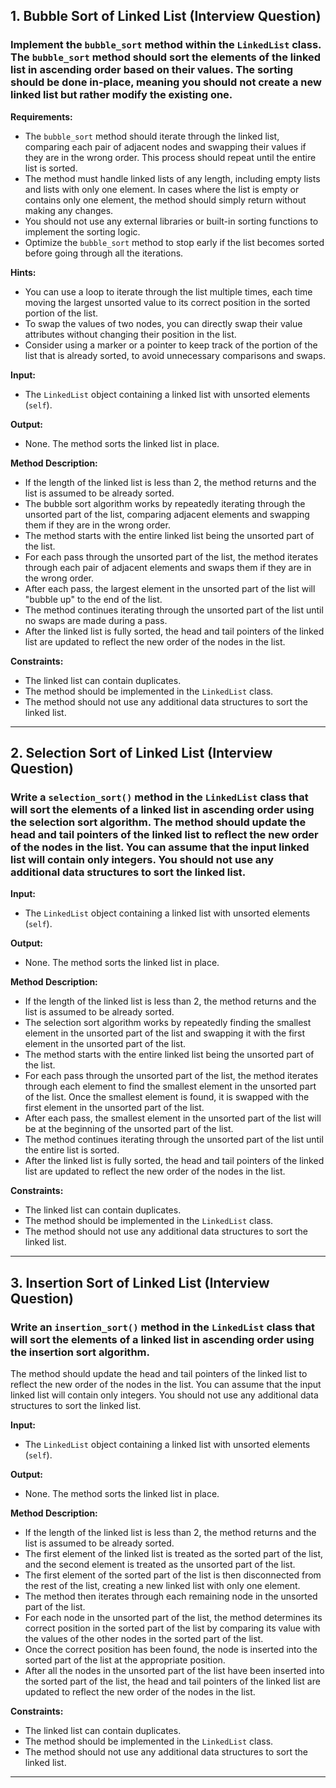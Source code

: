 ## 1. Bubble Sort of Linked List (**Interview Question**)

### Implement the `bubble_sort` method within the `LinkedList` class. The `bubble_sort` method should sort the elements of the linked list in ascending order based on their values. The sorting should be done in-place, meaning you should not create a new linked list but rather modify the existing one.

**Requirements:**

- The `bubble_sort` method should iterate through the linked list, comparing each pair of adjacent nodes and swapping their values if they are in the wrong order. This process should repeat until the entire list is sorted.
- The method must handle linked lists of any length, including empty lists and lists with only one element. In cases where the list is empty or contains only one element, the method should simply return without making any changes.
- You should not use any external libraries or built-in sorting functions to implement the sorting logic.
- Optimize the `bubble_sort` method to stop early if the list becomes sorted before going through all the iterations.

**Hints:**

- You can use a loop to iterate through the list multiple times, each time moving the largest unsorted value to its correct position in the sorted portion of the list.
- To swap the values of two nodes, you can directly swap their value attributes without changing their position in the list.
- Consider using a marker or a pointer to keep track of the portion of the list that is already sorted, to avoid unnecessary comparisons and swaps.

**Input:**

- The `LinkedList` object containing a linked list with unsorted elements (`self`).

**Output:**

- None. The method sorts the linked list in place.

**Method Description:**

- If the length of the linked list is less than 2, the method returns and the list is assumed to be already sorted.
- The bubble sort algorithm works by repeatedly iterating through the unsorted part of the list, comparing adjacent elements and swapping them if they are in the wrong order.
- The method starts with the entire linked list being the unsorted part of the list.
- For each pass through the unsorted part of the list, the method iterates through each pair of adjacent elements and swaps them if they are in the wrong order.
- After each pass, the largest element in the unsorted part of the list will "bubble up" to the end of the list.
- The method continues iterating through the unsorted part of the list until no swaps are made during a pass.
- After the linked list is fully sorted, the head and tail pointers of the linked list are updated to reflect the new order of the nodes in the list.

**Constraints:**

- The linked list can contain duplicates.
- The method should be implemented in the `LinkedList` class.
- The method should not use any additional data structures to sort the linked list.

-----------------------------------------------------------------------------------------



## 2. Selection Sort of Linked List (**Interview Question**)

### Write a `selection_sort()` method in the `LinkedList` class that will sort the elements of a linked list in ascending order using the selection sort algorithm. The method should update the head and tail pointers of the linked list to reflect the new order of the nodes in the list. You can assume that the input linked list will contain only integers. You should not use any additional data structures to sort the linked list.

**Input:**

- The `LinkedList` object containing a linked list with unsorted elements (`self`).

**Output:**

- None. The method sorts the linked list in place.

**Method Description:**

- If the length of the linked list is less than 2, the method returns and the list is assumed to be already sorted.
- The selection sort algorithm works by repeatedly finding the smallest element in the unsorted part of the list and swapping it with the first element in the unsorted part of the list.
- The method starts with the entire linked list being the unsorted part of the list.
- For each pass through the unsorted part of the list, the method iterates through each element to find the smallest element in the unsorted part of the list. Once the smallest element is found, it is swapped with the first element in the unsorted part of the list.
- After each pass, the smallest element in the unsorted part of the list will be at the beginning of the unsorted part of the list.
- The method continues iterating through the unsorted part of the list until the entire list is sorted.
- After the linked list is fully sorted, the head and tail pointers of the linked list are updated to reflect the new order of the nodes in the list.

**Constraints:**

- The linked list can contain duplicates.
- The method should be implemented in the `LinkedList` class.
- The method should not use any additional data structures to sort the linked list.

-----------------------------------------------------------------------------------------



## 3. Insertion Sort of Linked List (**Interview Question**)

### Write an `insertion_sort()` method in the `LinkedList` class that will sort the elements of a linked list in ascending order using the insertion sort algorithm.

The method should update the head and tail pointers of the linked list to reflect the new order of the nodes in the list. You can assume that the input linked list will contain only integers. You should not use any additional data structures to sort the linked list.

**Input:**

- The `LinkedList` object containing a linked list with unsorted elements (`self`).

**Output:**

- None. The method sorts the linked list in place.

**Method Description:**

- If the length of the linked list is less than 2, the method returns and the list is assumed to be already sorted.
- The first element of the linked list is treated as the sorted part of the list, and the second element is treated as the unsorted part of the list.
- The first element of the sorted part of the list is then disconnected from the rest of the list, creating a new linked list with only one element.
- The method then iterates through each remaining node in the unsorted part of the list.
- For each node in the unsorted part of the list, the method determines its correct position in the sorted part of the list by comparing its value with the values of the other nodes in the sorted part of the list.
- Once the correct position has been found, the node is inserted into the sorted part of the list at the appropriate position.
- After all the nodes in the unsorted part of the list have been inserted into the sorted part of the list, the head and tail pointers of the linked list are updated to reflect the new order of the nodes in the list.

**Constraints:**

- The linked list can contain duplicates.
- The method should be implemented in the `LinkedList` class.
- The method should not use any additional data structures to sort the linked list.

-----------------------------------------------------------------------------------------
